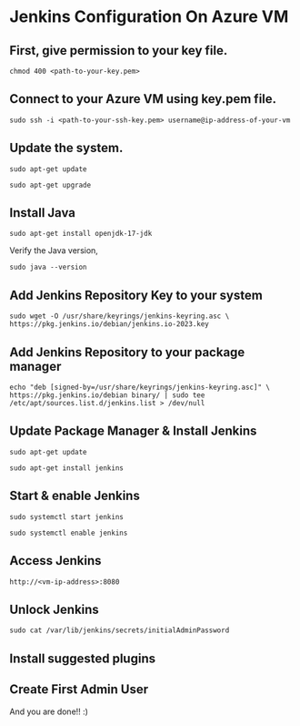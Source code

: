 # Jenkins Configuration On Azure VM

## First, give permission to your key file.

```
chmod 400 <path-to-your-key.pem>
```

## Connect to your Azure VM using key.pem file.

```
sudo ssh -i <path-to-your-ssh-key.pem> username@ip-address-of-your-vm
```

## Update the system.

```
sudo apt-get update
```
```
sudo apt-get upgrade
```

## Install Java

```
sudo apt-get install openjdk-17-jdk 
```

Verify the Java version,

```
sudo java --version
```

## Add Jenkins Repository Key to your system

```
sudo wget -O /usr/share/keyrings/jenkins-keyring.asc \ https://pkg.jenkins.io/debian/jenkins.io-2023.key
```
## Add Jenkins Repository to your package manager

```
echo "deb [signed-by=/usr/share/keyrings/jenkins-keyring.asc]" \ https://pkg.jenkins.io/debian binary/ | sudo tee  /etc/apt/sources.list.d/jenkins.list > /dev/null
```

## Update Package Manager & Install Jenkins

```
sudo apt-get update
```
```
sudo apt-get install jenkins
```

## Start & enable Jenkins

```
sudo systemctl start jenkins
```
```
sudo systemctl enable jenkins
```

## Access Jenkins

```
http://<vm-ip-address>:8080
```

## Unlock Jenkins

```
sudo cat /var/lib/jenkins/secrets/initialAdminPassword
```

## Install suggested plugins

## Create First Admin User

And you are done!! :)

